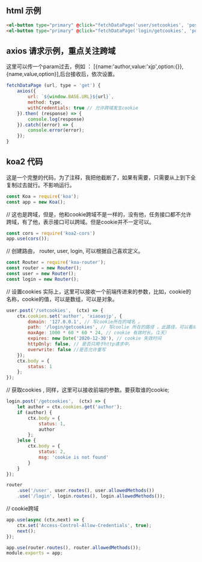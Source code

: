 


## html 示例
```html
<el-button type="primary" @click="fetchDataPage('user/setcookies', 'post')">设置cookie</el-button>
<el-button type="primary" @click="fetchDataPage('login/getcookies', 'post')">获取cookie</el-button>
```

## axios 请求示例，重点关注跨域


这里可以传一个param过去，例如 ： [{name:'author,value:'xjp',option:{}},{name,value,option}],后台接收后，依次设置。


```js
fetchDataPage (url, type = 'get') {
    axios({
        url: `${window.BASE.URL}${url}`,
        method: type,
        withCredentials: true // 允许跨域发生cookie
    }).then( (response) => {
        console.log(response)
    }).catch((error) => {
        console.error(error);
    });
}
```


## koa2 代码

这是一个完整的代码，为了注释，我把他截断了，如果有需要，只需要从上到下全复制过去就行。不影响运行。



```js
const Koa = require('koa');
const app = new Koa();
```


// 这也是跨域，但是，他和cookie跨域不是一样的，没有他，任务接口都不允许跨域，有了他，表示接口可以跨域。但是cookie并不一定可以。


```js
const cors = require('koa2-cors')
app.use(cors());

```

// 创建路由， router, user, login, 可以根据自己喜欢定义。

```js
const Router = require('koa-router');
const router = new Router();
const user = new Router();
const login = new Router();
```

// 设置cookies 实际上，这里可以接收一个前端传进来的参数，比如，cookie的名称，cookie的值，可以是数组，可以是对象。

```js
user.post('/setcookies',  (ctx) => {
    ctx.cookies.set('author', 'xiaoasjp', {
        domain: '127.0.0.1', // 写cookie所在的域名 。
        path: '/login/getcookies', // 写coolie 所在的路径 。此路径，可以看成是一个api的请求地址。只有这个请求地址可以访问
        maxAge: 1000 * 60 * 60 * 24, // cookie 有效时长。（1天）
        expires: new Date('2020-12-30'), // cookie 失效时间
        httpOnly: false, // 是否只用于http请求中。
        overwrite: false //是否允许重写
    });
    ctx.body = {
        status: 1
    };
});
```

//  获取cookies , 同样，这里可以接收前端的参数。要获取谁的cookie;


```js
login.post('/getcookies',  (ctx) => {
    let author = ctx.cookies.get('author');
    if (author) {
        ctx.body = {
            status: 1,
            author
        };
    }else {
        ctx.body = {
            status: 2,
            msg: 'cookie is not found'
        }
    }
});
```
```js
router
    .use('/user', user.routes(), user.allowedMethods())
    .use('/login', login.routes(), login.allowedMethods());
```

// cookie跨域

```js
app.use(async (ctx,next) => {
    ctx.set('Access-Control-Allow-Credentials', true);
    next();
});
```
```js
app.use(router.routes(), router.allowedMethods());
module.exports = app;
```









